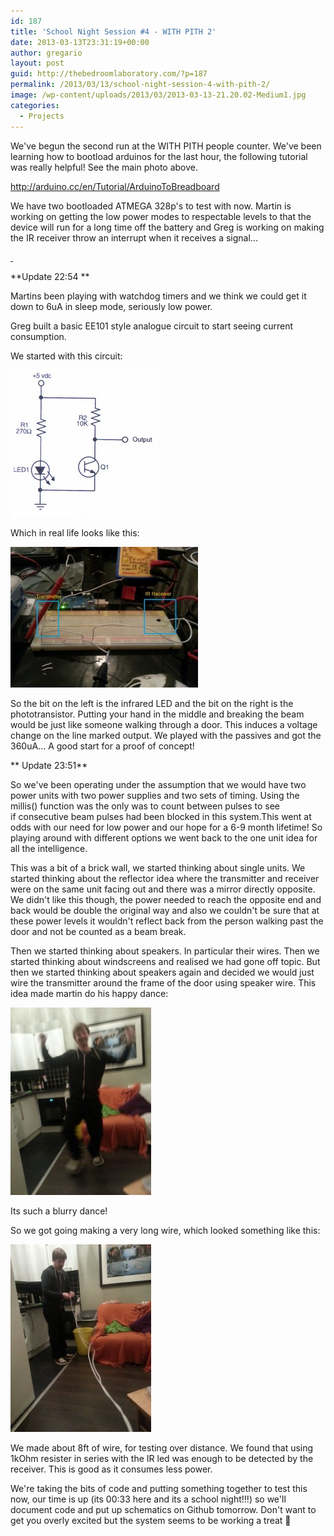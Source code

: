 ```yaml
---
id: 187
title: 'School Night Session #4 - WITH PITH 2'
date: 2013-03-13T23:31:19+00:00
author: gregario
layout: post
guid: http://thebedroomlaboratory.com/?p=187
permalink: /2013/03/13/school-night-session-4-with-pith-2/
image: /wp-content/uploads/2013/03/2013-03-13-21.20.02-Medium1.jpg
categories:
  - Projects
---
```

We've begun the second run at the WITH PITH people counter. We've been learning how to bootload arduinos for the last hour, the following tutorial was really helpful! See the main photo above.

http://arduino.cc/en/Tutorial/ArduinoToBreadboard

We have two bootloaded ATMEGA 328p's to test with now. Martin is working on getting the low power modes to respectable levels to that the device will run for a long time off the battery and Greg is working on making the IR receiver throw an interrupt when it receives a signal...

[ ](/wp-content/uploads/2013/03/2013-03-13-21.20.02-Medium.jpg)

**Update 22:54 **

Martins been playing with watchdog timers and we think we could get it down to 6uA in sleep mode, seriously low power.
  
Greg built a basic EE101 style analogue circuit to start seeing current consumption.

We started with this circuit:
  
![Capture](/wp-content/uploads/2013/03/Capture.png)

Which in real life looks like this:
  
![20130313_230246 (Medium)](/wp-content/uploads/2013/03/20130313_230246-Medium-300x225.jpg)

So the bit on the left is the infrared LED and the bit on the right is the phototransistor. Putting your hand in the middle and breaking the beam would be just like someone walking through a door. This induces a voltage change on the line marked output. We played with the passives and got the 360uA... A good start for a proof of concept!

** Update 23:51**

So we've been operating under the assumption that we would have two power units with two power supplies and two sets of timing. Using the millis() function was the only was to count between pulses to see if consecutive beam pulses had been blocked in this system.This went at odds with our need for low power and our hope for a 6-9 month lifetime! So playing around with different options we went back to the one unit idea for all the intelligence.

This was a bit of a brick wall, we started thinking about single units. We started thinking about the reflector idea where the transmitter and receiver were on the same unit facing out and there was a mirror directly opposite. We didn't like this though, the power needed to reach the opposite end and back would be double the original way and also we couldn't be sure that at these power levels it wouldn't reflect back from the person walking past the door and not be counted as a beam break.

Then we started thinking about speakers. In particular their wires. Then we started thinking about windscreens and realised we had gone off topic. But then we started thinking about speakers again and decided we would just wire the transmitter around the frame of the door using speaker wire. This idea made martin do his happy dance:

![20130313_230546 (Medium)](/wp-content/uploads/2013/03/20130313_230546-Medium-225x300.jpg)
  
Its such a blurry dance!

So we got going making a very long wire, which looked something like this:

![20130313_231651 (Medium)](/wp-content/uploads/2013/03/20130313_231651-Medium-225x300.jpg)



We made about 8ft of wire, for testing over distance. We found that using 1kOhm resister in series with the IR led was enough to be detected by the receiver. This is good as it consumes less power.

We're taking the bits of code and putting something together to test this now, our time is up (its 00:33 here and its a school night!!!) so we'll document code and put up schematics on Github tomorrow. Don't want to get you overly excited but the system seems to be working a treat 🙂